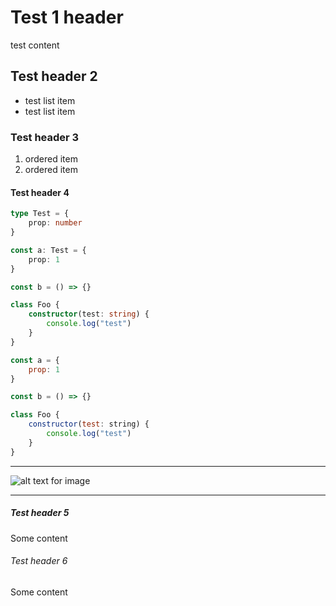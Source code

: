 # Test 1 header

test content

## Test header 2

- test list item
- test list item

### Test header 3

1. ordered item
2. ordered item

#### Test header 4

```typescript
type Test = {
    prop: number
}

const a: Test = {
    prop: 1
}

const b = () => {}

class Foo {
    constructor(test: string) {
        console.log("test")
    }
}

```

```javascript
const a = {
    prop: 1
}

const b = () => {}

class Foo {
    constructor(test: string) {
        console.log("test")
    }
}
```

---

![alt text for image](../../i/profile.jpg)

---

##### Test header 5

Some content

###### Test header 6

Some content